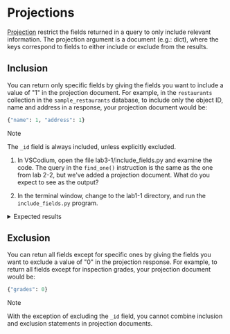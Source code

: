 # Projections

[Projection](https://www.mongodb.com/docs/manual/tutorial/project-fields-from-query-results/) restrict the fields returned in a query to only include relevant information. The projection argument is a document (e.g.: dict), where the keys correspond to fields to either include or exclude from the results. 

## Inclusion
You can return only specific fields by giving the fields you want to include a value of "1" in the projection document. For example, in the `restaurants` collection in the `sample_restaurants` database, to include only the object ID, name and address in a response, your projection document would be:
```python
{"name": 1, "address": 1}
```
> [!NOTE]
> The `_id` field is always included, unless explicitly excluded.

1. In VSCodium, open the file lab3-1/include_fields.py and examine the code. The query in the `find_one()` instruction is the same as the one from lab 2-2, but we've added a projection document. What do you expect to see as the output?

2. In the terminal window, change to the lab1-1 directory, and run the `include_fields.py` program.

  <details>
  <summary>Expected results</summary>

  </details>


## Exclusion
You can retun all fields except for specific ones by giving the fields you want to exclude a value of "0" in the projection response. For example, to return all fields except for inspection grades, your projection document would be:
```python
{"grades": 0}
```

> [!NOTE]
> With the exception of excluding the `_id` field, you cannot combine inclusion and exclusion statements in projection documents.

